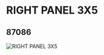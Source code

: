 # RIGHT PANEL 3X5
## 87086
![RIGHT PANEL 3X5](https://lc-www-live-s.legocdn.com/media/bricks/5/2/4558874.jpg)